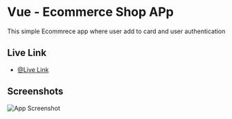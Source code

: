 
# Vue - Ecommerce Shop APp

This simple Ecommrece app where user add to card and user authentication

## Live Link

- [@Live Link](https://vue-shop-silk.vercel.app//)

## Screenshots

![App Screenshot](https://i.ibb.co/RyHg69s/Screenshot-1.png)

